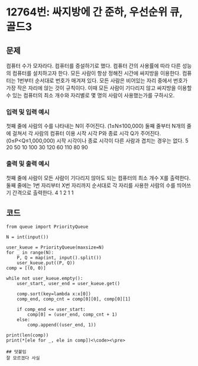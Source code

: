# 12764번: 싸지방에 간 준하, 우선순위 큐, 골드3

## 문제
컴퓨터 수가 모자라다. 컴퓨터를 증설하기로 했다. 컴퓨터 간의 사용률에 따라 다른 성능의 컴퓨터를 설치하고자 한다. 모든 사람이 항상 정해진 시간에 싸지방을 이용한다.
컴퓨터는 1번부터 순서대로 번호가 매겨져 있다. 모든 사람은 비어있는 자리 중에서 번호가 가장 작은 자리에 앉는 것이 규칙이다.
이때 모든 사람이 기다리지 않고 싸지방을 이용할 수 있는 컴퓨터의 최소 개수와 자리별로 몇 명의 사람이 사용했는가를 구하시오.

### 입력 및 입력 예시
첫째 줄에 사람의 수를 나타내는 N이 주어진다. (1≤N≤100,000) 둘째 줄부터 N개의 줄에 걸쳐서 각 사람의 컴퓨터 이용 시작 시각 P와 종료 시각 Q가 주어진다. (0≤P<Q≤1,000,000) 시작 시각이나 종료 시각이 다른 사람과 겹치는 경우는 없다.
5
20 50
10 100
30 120
60 110
80 90

### 출력 및 출력 예시
첫째 줄에 사람이 모든 사람이 기다리지 않아도 되는 컴퓨터의 최소 개수 X를 출력한다. 둘째 줄에는 1번 자리부터 X번 자리까지 순서대로 각 자리를 사용한 사람의 수를 띄어쓰기 간격으로 출력한다.
4
1 2 1 1

## 코드
<pre><code>from queue import PriorityQueue

N = int(input())

user_kueue = PriorityQueue(maxsize=N)
for _ in range(N):
    P, Q = map(int, input().split())
    user_kueue.put((P, Q))
comp = [(0, 0)]

while not user_kueue.empty():
    user_start, user_end = user_kueue.get()

    comp.sort(key=lambda x:x[0])
    comp_end, comp_cnt = comp[0][0], comp[0][1]

    if comp_end <= user_start:
        comp[0] = (user_end, comp_cnt + 1)
    else:
        comp.append((user_end, 1))

print(len(comp))
print(*[ele for _, ele in comp])<\code><\pre>

## 덧붙임
잘 모르겠다 사실
